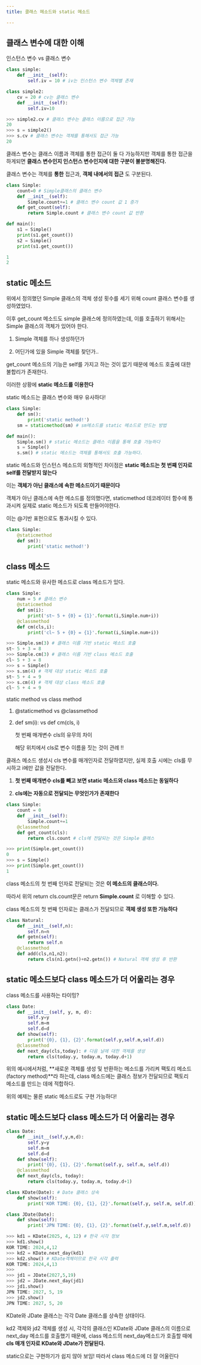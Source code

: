 ```yaml
---
title: 클래스 메소드와 static 메소드

---
```

## 클래스 변수에 대한 이해

인스턴스 변수 vs 클래스 변수


```python
class simple:
    def __init__(self):
        self.iv = 10 # iv는 인스턴스 변수 객체별 존재

class simple2:
    cv = 20 # cv는 클래스 변수
    def __init__(self):
        self.iv=10

>>> simple2.cv # 클래스 변수는 클래스 이름으로 접근 가능
20
>>> s = simple2()
>>> s.cv # 클래스 변수는 객체를 통해서도 접근 가능
20
```

클래스 변수는 클래스 이름과 객체를 통한 접근이 둘 다 가능하지만 객체를 통한 접근을 하게되면 **클래스 변수인지 인스턴스 변수인지에 대한 구분이 불분명해진다.**

클래스 변수는 객체를 **통한** 접근과, **객체 내에서의 접근** 도 구분된다.

```python
class Simple:
    count=0 # Simple클래스의 클래스 변수
    def __init__(self):
        Simple.count+=1 # 클래스 변수 count 값 1 증가
    def get_count(self):
        return Simple.count # 클래스 변수 count 값 반환

def main():
    s1 = Simple()
    print(s1.get_count())
    s2 = Simple()
    print(s1.get_count())
```

```python
1
2
```

## static 메소드

위에서 정의했던 Simple 클래스의 객체 생성 횟수를 세기 위해 count 클래스 변수를 생성하였었다.

이후 get_count 메소드도 simple 클래스에 정의하였는데, 이를 호출하기 위해서는 Simple 클래스의 객체가 있어야 한다.

1. Simple 객체를 하나 생성하던가

2. 어딘가에 있을 Simple 객체를 찾던가..

get_count 메소드의 기능은 self를 가지고 하는 것이 없기 때문에 메소드 호출에 대한 불합리가 존재한다.

이러한 상황에 **static 메소드를 이용한다**

static 메소드는 클래스 변수와 매우 유사하다!

```python
class Simple:
    def sm():
        print('static method!')
    sm = staticmethod(sm) # sm메소드를 static 메소드로 만드는 방법

def main():
    Simple.sm() # static 메소드는 클래스 이름을 통해 호출 가능하다
    s = Simple()
    s.sm() # static 메소드는 객체를 통해서도 호출 가능하다.
```

static 메소드와 인스턴스 메소드의 외형적인 차이점은 **static 메소드는 첫 번째 인자로 self를 전달받지 않는다**

이는 **객체가 아닌 클래스에 속한 메소드이기 때문이다**

객체가 아닌 클래스에 속한 메소드를 정의했다면, staticmethod 데코레이터 함수에 통과시켜 실제로 static 메소드가 되도록 만들어야한다.

이는 @기반 표현으로도 통과시킬 수 있다.

```python
class Simple:
    @staticmethod
    def sm():
        print('static method!')
```

## class 메소드

static 메소드와 유사한 메소드로 class 메소드가 있다.

```python
class Simple:
    num = 5 # 클래스 변수
    @staticmethod
    def sm(i):
        print('st~ 5 + {0} = {1}'.format(i,Simple.num+i))
    @classmethod
    def cm(cls,i):
        print('cl~ 5 + {0} = {1}'.format(i,Simple.num+i))

>>> Simple.sm(3) # 클래스 이름 기반 static 메소드 호출
st~ 5 + 3 = 8
>>> Simple.cm(3) # 클래스 이름 기반 class 메소드 호출
cl~ 5 + 3 = 8
>>> s = Simple()
>>> s.sm(4) # 객체 대상 static 메소드 호출
st~ 5 + 4 = 9
>>> s.cm(4) # 객체 대상 class 메소드 호출
cl~ 5 + 4 = 9
```

static method vs class method

1. @staticmethod vs @classmethod

2. def sm(i): vs def cm(cls, i)

   첫 번째 매개변수 cls의 유무의 차이

   해당 위치에서 cls로 변수 이름을 짓는 것이 관례 !!

클래스 메소드 생성시 cls 변수를 매개인자로 전달하였지만, 실제 호출 시에는 cls를 무시하고 i에만 값을 전달한다.

1. **첫 번째 매개변수 cls를 빼고 보면 static 메소드와 class 메소드는 동일하다**

2. **cls에는 자동으로 전달되는 무엇인가가 존재한다**

```python
class Simple:
    count = 0
    def __init__(self):
        Simple.count+=1
    @classmethod
    def get_count(cls):
        return cls.count # cls에 전달되는 것은 Simple 클래스
```

```python
>>> print(Simple.get_count())
0
>>> s = Simple()
>>> print(Simple.get_count())
1
```

class 메소드의 첫 번째 인자로 전달되는 것은 **이 메소드의 클래스이다.**

따라서 위의 return cls.count문은 return **Simple.count** 로 이해할 수 있다.

class 메소드의 첫 번째 인자로는 클래스가 전달되므로 **객체 생성 또한 가능하다**

```python
class Natural:
    def __init__(self,n):
        self.n=n
    def getn(self):
        return self.n
    @classmethod
    def add(cls,n1,n2):
        return cls(n1.getn()+n2.getn()) # Natural 객체 생성 후 반환
```

## static 메소드보다 class 메소드가 더 어울리는 경우

class 메소드를 사용하는 타이밍?

```python
class Date:
    def __init__(self, y, m, d):
        self.y=y
        self.m=m
        self.d=d
    def show(self):
        print('{0}, {1}, {2}'.format(self.y,self.m,self.d))
    @classmethod
    def next_day(cls,today): # 다음 날에 대한 객체를 생성
        return cls(today.y, today.m, today.d+1)
```

위의 예시에서처럼, **새로운 객체를 생성 및 반환하는 메소드를 가리켜 팩토리 메소드(factory method)**라 하는데, class 메소드에는 클래스 정보가 전달되므로 팩토리 메소드를 만드는 데에 적합하다.

위의 예제는 물론 static 메소드로도 구현 가능하다!

## static 메소드보다 class 메소드가 더 어울리는 경우

```python
class Date:
    def __init__(self,y,m,d):
        self.y=y
        self.m=m
        self.d=d
    def show(self):
        print('{0}, {1}, {2}'.format(self.y, self.m, self.d))
    @classmethod
    def next_day(cls, today):
        return cls(today.y, today.m, today.d+1)

class KDate(Date): # Date 클래스 상속
    def show(self):
        print('KOR TIME: {0}, {1}, {2}'.format(self.y, self.m, self.d))

class JDate(Date):
    def show(self):
        print('JPN TIME: {0}, {1}, {2}'.format(self.y,self.m,self.d))

```

```python
>>> kd1 = KDate(2025, 4, 12) # 한국 시각 정보
>>> kd1.show()
KOR TIME: 2024,4,12
>>> kd2 = KDate.next_day(kd1)
>>> kd2.show() # KDate객체이므로 한국 시각 출력
KOR TIME: 2024,4,13
>>>
>>> jd1 = JDate(2027,5,19)
>>> jd2 = JDate.next_day(jd1)
>>> jd1.show()
JPN TIME: 2027, 5, 19
>>> jd2.show()
JPN TIME: 2027, 5, 20
```

KDate와 JDate 클래스는 각각 Date 클래스를 상속한 상태이다.

kd2 객체와 jd2 객체를 생성 시, 각각의 클래스인 KDate와 JDate 클래스의 이름으로 next_day 메소드를 호출했기 때문에, class 메소드의 next_day메소드가 호출할 때에 **cls 매개 인자로 KDate와 JDate가 전달된다.**

static으로는 구현하기가 쉽지 않아 보임! 따라서 class 메소드에 더 잘 어울린다